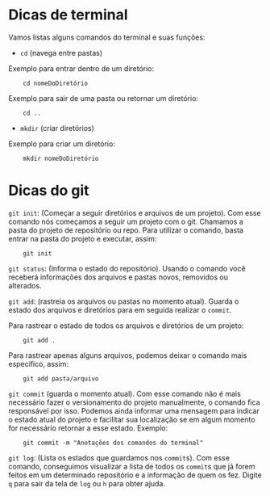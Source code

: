# Dicas de terminal

Vamos listas alguns comandos do terminal e suas funções:

- `cd` (navega entre pastas)

Exemplo para entrar dentro de um diretório:

```
    cd nomeDoDiretório
```

Exemplo para sair de uma pasta ou retornar um diretório:

```
    cd ..
```

- `mkdir` (criar diretórios)

Exemplo para criar um diretório:

```
    mkdir nomeDoDiretório
```

# Dicas do git

`git init`: (Começar a seguir diretórios e arquivos de um projeto). Com esse comando nós começamos a seguir um projeto com o git. Chamamos a pasta do projeto de repositório ou repo. Para utilizar o comando, basta entrar na pasta do projeto e executar, assim:

```
    git init
```

`git status`: (Informa o estado do repositório). Usando o comando você receberá informações dos arquivos e pastas novos, removidos ou alterados.

`git add`: (rastreia os arquivos ou pastas no momento atual). Guarda o estado dos arquivos e diretórios para em seguida realizar o `commit`.

Para rastrear o estado de todos os arquivos e diretórios de um projeto:
```
    git add .
```
Para rastrear apenas alguns arquivos, podemos deixar o comando mais específico, assim:
```
    git add pasta/arquivo
```

`git commit` (guarda o momento atual). Com esse comando não é mais necessário fazer o versionamento do projeto manualmente, o comando fica responsável por isso. Podemos ainda informar uma mensagem para indicar o estado atual do projeto e facilitar sua localização se em algum momento for necessário retornar a esse estado. Exemplo:
```
    git commit -m "Anotações dos comandos do terminal"
```
`git log`: (Lista os estados que guardamos nos `commit`s). Com esse comando, conseguimos visualizar a lista de todos os `commit`s que já forem feitos em um determinado repositório e a informação de quem os fez. Digite `q` para sair da tela de `log` ou `h` para obter ajuda.